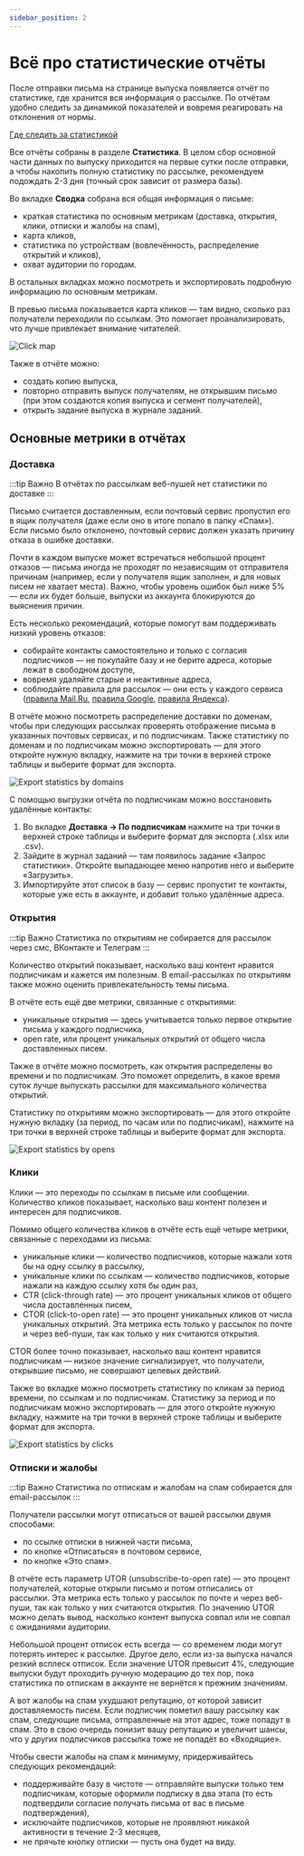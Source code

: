 ```yaml
---
sidebar_position: 2
---
```


# Всё про статистические отчёты
После отправки письма на странице выпуска появляется отчёт по статистике, где хранится вся информация о рассылке. По отчётам удобно следить за динамикой показателей и вовремя реагировать на отклонения от нормы.

[Где следить за статистикой](./where-to-track-statistics.md)

Все отчёты собраны в разделе **Статистика**. В целом сбор основной части данных по выпуску приходится на первые сутки после отправки, а чтобы накопить полную статистику по рассылке, рекомендуем подождать 2-3 дня (точный срок зависит от размера базы).

Во вкладке **Сводка** собрана вся общая информация о письме:
- краткая статистика по основным метрикам (доставка, открытия, клики, отписки и жалобы на спам),
- карта кликов, 
- статистика по устройствам (вовлечённость, распределение открытий и кликов),
- охват аудитории по городам.

В остальных вкладках можно посмотреть и экспортировать подробную информацию по основным метрикам.

В превью письма показывается карта кликов — там видно, сколько раз получатели переходили по ссылкам. Это помогает проанализировать, что лучше привлекает внимание читателей.

![Click map](./assets\all-about-campaign-reports/click-map.png)

Также в отчёте можно:
- создать копию выпуска, 
- повторно отправить выпуск получателям, не открывшим письмо (при этом создаются копия выпуска и сегмент получателей),
- открыть задание выпуска в журнале заданий.

## Основные метрики в отчётах
### Доставка
:::tip Важно
В отчётах по рассылкам веб-пушей нет статистики по доставке
:::

Письмо считается доставленным, если почтовый сервис пропустил его в ящик получателя (даже если оно в итоге попало в папку «Спам»). Если письмо было отклонено, почтовый сервис должен указать причину отказа в ошибке доставки.

Почти в каждом выпуске может встречаться небольшой процент отказов — письма иногда не проходят по независящим от отправителя причинам (например, если у получателя ящик заполнен, и для новых писем не хватает места). Важно, чтобы уровень ошибок был ниже 5% — если их будет больше, выпуски из аккаунта блокируются до выяснения причин.

Есть несколько рекомендаций, которые помогут вам поддерживать низкий уровень отказов:
- собирайте контакты самостоятельно и только с согласия подписчиков — не покупайте базу и не берите адреса, которые лежат в свободном доступе,
- вовремя удаляйте старые и неактивные адреса,
- соблюдайте правила для рассылок — они есть у каждого сервиса ([правила Mail.Ru](https://help.mail.ru/mail-help/rules/technical), [правила Google](https://support.google.com/mail/answer/81126), [правила Яндекса](https://yandex.ru/support/mail-new/web/spam/honest-mailers.html)).

В отчёте можно посмотреть распределение доставки по доменам, чтобы при следующих рассылках проверять отображение письма в указанных почтовых сервисах, и по подписчикам. Также статистику по доменам и по подписчикам можно экспортировать — для этого откройте нужную вкладку, нажмите на три точки в верхней строке таблицы и выберите формат для экспорта.

![Export statistics by domains](./assets\all-about-campaign-reports/export-statistics-by-domains.png)

С помощью выгрузки отчёта по подписчикам можно восстановить удалённые контакты:
1. Во вкладке **Доставка → По подписчикам** нажмите на три точки в верхней строке таблицы и выберите формат для экспорта (.xlsx или .csv).
2. Зайдите в журнал заданий — там появилось задание «Запрос статистики». Откройте выпадающее меню напротив него и выберите «Загрузить».
3. Импортируйте этот список в базу — сервис пропустит те контакты, которые уже есть в аккаунте, и добавит только удалённые адреса.

### Открытия
:::tip Важно
Статистика по открытиям не собирается для рассылок через смс, ВКонтакте и Телеграм
:::

Количество открытий показывает, насколько ваш контент нравится подписчикам и кажется им полезным. В email-рассылках по открытиям также можно оценить привлекательность темы письма.

В отчёте есть ещё две метрики, связанные с открытиями:
- уникальные открытия — здесь учитывается только первое открытие письма у каждого подписчика,
- open rate, или процент уникальных открытий от общего числа доставленных писем.

Также в отчёте можно посмотреть, как открытия распределены во времени и по подписчикам. Это поможет определить, в какое время суток лучше выпускать рассылки для максимального количества открытий. 

Статистику по открытиям можно экспортировать — для этого откройте нужную вкладку (за период, по часам или по подписчикам), нажмите на три точки в верхней строке таблицы и выберите формат для экспорта.

![Export statistics by opens](./assets\all-about-campaign-reports/export-statistics-by-opens.png)

### Клики
Клики — это переходы по ссылкам в письме или сообщении. Количество кликов показывает, насколько ваш контент полезен и интересен для подписчиков.

Помимо общего количества кликов в отчёте есть ещё четыре метрики, связанные с переходами из письма:
- уникальные клики — количество подписчиков, которые нажали хотя бы на одну ссылку в рассылку,
- уникальные клики по ссылкам — количество подписчиков, которые нажали на каждую ссылку хотя бы один раз,
- CTR (click-through rate) — это процент уникальных кликов от общего числа доставленных писем,
- CTOR (click-to-open rate) — это процент уникальных кликов от числа уникальных открытий. Эта метрика есть только у рассылок по почте и через веб-пуши, так как только у них считаются открытия.

CTOR более точно показывает, насколько ваш контент нравится подписчикам — низкое значение сигнализирует, что получатели, открывшие письмо, не совершают целевых действий.

Также во вкладке можно посмотреть статистику по кликам за период времени, по ссылкам и по подписчикам. Статистику за период и по подписчикам можно экспортировать — для этого откройте нужную вкладку, нажмите на три точки в верхней строке таблицы и выберите формат для экспорта.

![Export statistics by clicks](./assets\all-about-campaign-reports/export-statistics-by-clicks.png)

### Отписки и жалобы
:::tip Важно
Статистика по отпискам и жалобам на спам собирается для email-рассылок
:::

Получатели рассылки могут отписаться от вашей рассылки двумя способами:
- по ссылке отписки в нижней части письма,
- по кнопке «Отписаться» в почтовом сервисе,
- по кнопке «Это спам».

В отчёте есть параметр UTOR (unsubscribe-to-open rate) — это процент получателей, которые открыли письмо и потом отписались от рассылки. Эта метрика есть только у рассылок по почте и через веб-пуши, так как только у них считаются открытия. По значению UTOR можно делать вывод, насколько контент выпуска совпал или не совпал с ожиданиями аудитории.

Небольшой процент отписок есть всегда — со временем люди могут потерять интерес к рассылке. Другое дело, если из-за выпуска начался резкий всплеск отписок. Если значение UTOR превысит 4%, следующие выпуски будут проходить ручную модерацию до тех пор, пока статистика по отпискам в аккаунте не вернётся к прежним значениям. 

А вот жалобы на спам ухудшают репутацию, от которой зависит доставляемость писем. Если подписчик пометил вашу рассылку как спам, следующие письма, отправленные на этот адрес, тоже попадут в спам. Это в свою очередь понизит вашу репутацию и увеличит шансы, что у других подписчиков рассылка тоже не попадёт во «Входящие». 

Чтобы свести жалобы на спам к минимуму, придерживайтесь следующих рекомендаций:
- поддерживайте базу в чистоте — отправляйте выпуски только тем подписчикам, которые оформили подписку в два этапа (то есть подтвердили согласие получать письма от вас в письме подтверждения),
- исключайте подписчиков, которые не проявляют никакой активности в течение 2-3 месяцев,
- не прячьте кнопку отписки — пусть она будет на виду.